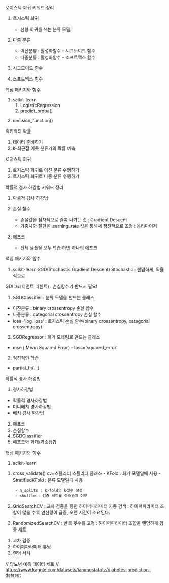 로지스틱 회귀
키워드 정리
1. 로지스틱 회귀
    - 선형 회귀를 쓰는 분류 모델
2. 다중 분류
    - 이진분류 : 활성화함수 - 시그모이드 함수
    - 다중분류 : 활성화함수 - 소프트맥스 함수

3. 시그모이드 함수
4. 소프트맥스 함수

핵심 패키지와 함수
1. scikit-learn
    1) LogisticRegression
    2) predict_proba()
3) decision_function()

럭키백의 확률
1. 데이터 준비하기
2. k-최근접 이웃 분류기의 확률 예측

로지스틱 회귀
1. 로지스틱 회귀로 이진 분류 수행하기
2. 로지스틱 회귀로 다중 분류 수행하기

확률적 경사 하강법
키워드 정리
1. 확률적 경사 하강법
2. 손실 함수
	- 손실값을 점차적으로 줄여 나가는 것 : Gradient Descent 
	- 가중치와 절편을 learning_rate 값을 통해서 점진적으로 조정 : 옵티마이저
	
3. 에포크
	- 전체 샘플을 모두 학습 하면 하나의 에포크

핵심 패키지와 함수
1. scikit-learn
SGD(Stochastic Gradient Descent) 
Stochastic : 랜덤하게, 확율적으로 

GD(그레디언트 디센트) : 손실함수가 반드시 필요!

1) SGDClassifier : 분류 모델을 만드는 클래스 
- 이진분류 : binary crossentropy 손실 함수 
- 다중분류 : categorial crossentropy 손실 함수 
- loss='log_loss' : 로지스틱 손실 함수(binary crossentropy, categorial crossentropy) 

2) SGDRegressor : 회기 모데링르 만드는 클래스 
- mse ( Mean Squared Error) - loss='squared_error'

2. 점진적인 학습
- partial_fit(...)


확률적 경사 하강법
1. 경사하강법
- 확률적 경사하강법
- 미니배치 경사하강법
- 배치 경사 하강법

2. 에포크
3. 손실함수
4. SGDClassifier
5. 에포크와 과대/과소접합
    


핵심 패키지와 함수
1. scikit-learn
1) cross_validate()
	cv=스플리터
		스플리터 클래스 
			- KFold : 회기 모델일때 사용
			- StratifiedKFold  : 분류 모델일때 사용 
			
		- n_splits : k-fold의 k갯수 설정
		- shuffle : 검증 세트를 섞어줄지 여부
2) GridSearchCV
	: 교차 검증을 통한 하이퍼파라미터 자동 검색 
    : 하이퍼파라미터 조합이 많을 수록 연산량이 급증, 오랜 시간이 소요된다.

3) RandomizedSearchCV
    : 반복 횟수를 고정
    : 하이퍼파라미터 조합을 랜덤하게 
검증 세트
1. 교차 검증
2. 하이퍼파라미터 튜닝
3. 랜덤 서치


// 당뇨병 예측 데이터 세트
// https://www.kaggle.com/datasets/iammustafatz/diabetes-prediction-dataset